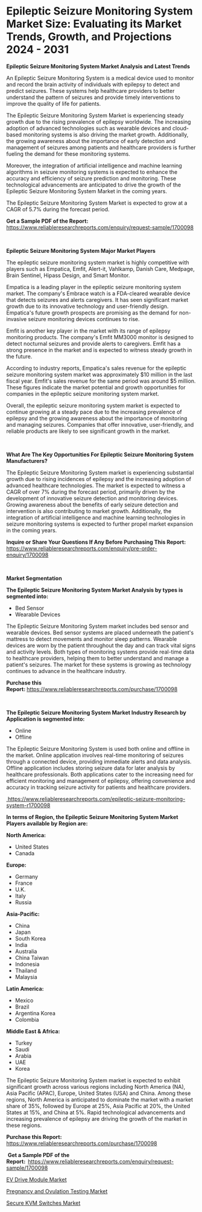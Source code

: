 <p><h1>Epileptic Seizure Monitoring System Market Size: Evaluating its Market Trends, Growth, and Projections 2024 - 2031</h1></p><p><strong>Epileptic Seizure Monitoring System Market Analysis and Latest Trends</strong></p>
<p><p>An Epileptic Seizure Monitoring System is a medical device used to monitor and record the brain activity of individuals with epilepsy to detect and predict seizures. These systems help healthcare providers to better understand the pattern of seizures and provide timely interventions to improve the quality of life for patients.</p><p>The Epileptic Seizure Monitoring System Market is experiencing steady growth due to the rising prevalence of epilepsy worldwide. The increasing adoption of advanced technologies such as wearable devices and cloud-based monitoring systems is also driving the market growth. Additionally, the growing awareness about the importance of early detection and management of seizures among patients and healthcare providers is further fueling the demand for these monitoring systems.</p><p>Moreover, the integration of artificial intelligence and machine learning algorithms in seizure monitoring systems is expected to enhance the accuracy and efficiency of seizure prediction and monitoring. These technological advancements are anticipated to drive the growth of the Epileptic Seizure Monitoring System Market in the coming years.</p><p>The Epileptic Seizure Monitoring System Market is expected to grow at a CAGR of 5.7% during the forecast period.</p></p>
<p><strong>Get a Sample PDF of the Report:&nbsp;</strong> <a href="https://www.reliableresearchreports.com/enquiry/request-sample/1700098">https://www.reliableresearchreports.com/enquiry/request-sample/1700098</a></p>
<p>&nbsp;</p>
<p><strong>Epileptic Seizure Monitoring System Major Market Players</strong></p>
<p><p>The epileptic seizure monitoring system market is highly competitive with players such as Empatica, Emfit, Alert-it, Vahlkamp, Danish Care, Medpage, Brain Sentinel, Hipass Design, and Smart Monitor. </p><p>Empatica is a leading player in the epileptic seizure monitoring system market. The company's Embrace watch is a FDA-cleared wearable device that detects seizures and alerts caregivers. It has seen significant market growth due to its innovative technology and user-friendly design. Empatica's future growth prospects are promising as the demand for non-invasive seizure monitoring devices continues to rise.</p><p>Emfit is another key player in the market with its range of epilepsy monitoring products. The company's Emfit MM3000 monitor is designed to detect nocturnal seizures and provide alerts to caregivers. Emfit has a strong presence in the market and is expected to witness steady growth in the future.</p><p>According to industry reports, Empatica's sales revenue for the epileptic seizure monitoring system market was approximately $10 million in the last fiscal year. Emfit's sales revenue for the same period was around $5 million. These figures indicate the market potential and growth opportunities for companies in the epileptic seizure monitoring system market.</p><p>Overall, the epileptic seizure monitoring system market is expected to continue growing at a steady pace due to the increasing prevalence of epilepsy and the growing awareness about the importance of monitoring and managing seizures. Companies that offer innovative, user-friendly, and reliable products are likely to see significant growth in the market.</p></p>
<p>&nbsp;</p>
<p><strong>What Are The Key Opportunities For Epileptic Seizure Monitoring System Manufacturers?</strong></p>
<p><p>The Epileptic Seizure Monitoring System market is experiencing substantial growth due to rising incidences of epilepsy and the increasing adoption of advanced healthcare technologies. The market is expected to witness a CAGR of over 7% during the forecast period, primarily driven by the development of innovative seizure detection and monitoring devices. Growing awareness about the benefits of early seizure detection and intervention is also contributing to market growth. Additionally, the integration of artificial intelligence and machine learning technologies in seizure monitoring systems is expected to further propel market expansion in the coming years.</p></p>
<p><strong>Inquire or Share Your Questions If Any Before Purchasing This Report:</strong> <a href="https://www.reliableresearchreports.com/enquiry/pre-order-enquiry/1700098">https://www.reliableresearchreports.com/enquiry/pre-order-enquiry/1700098</a></p>
<p>&nbsp;</p>
<p><strong>Market Segmentation</strong></p>
<p><strong>The Epileptic Seizure Monitoring System Market Analysis by types is segmented into:</strong></p>
<p><ul><li>Bed Sensor</li><li>Wearable Devices</li></ul></p>
<p><p>The Epileptic Seizure Monitoring System market includes bed sensor and wearable devices. Bed sensor systems are placed underneath the patient's mattress to detect movements and monitor sleep patterns. Wearable devices are worn by the patient throughout the day and can track vital signs and activity levels. Both types of monitoring systems provide real-time data to healthcare providers, helping them to better understand and manage a patient's seizures. The market for these systems is growing as technology continues to advance in the healthcare industry.</p></p>
<p><strong>Purchase this Report:&nbsp;</strong><a href="https://www.reliableresearchreports.com/purchase/1700098">https://www.reliableresearchreports.com/purchase/1700098</a></p>
<p>&nbsp;</p>
<p><strong>The Epileptic Seizure Monitoring System Market Industry Research by Application is segmented into:</strong></p>
<p><ul><li>Online</li><li>Offline</li></ul></p>
<p><p>The Epileptic Seizure Monitoring System is used both online and offline in the market. Online application involves real-time monitoring of seizures through a connected device, providing immediate alerts and data analysis. Offline application includes storing seizure data for later analysis by healthcare professionals. Both applications cater to the increasing need for efficient monitoring and management of epilepsy, offering convenience and accuracy in tracking seizure activity for patients and healthcare providers.</p></p>
<p><a href="https://www.reliableresearchreports.com/epileptic-seizure-monitoring-system-r1700098">&nbsp;https://www.reliableresearchreports.com/epileptic-seizure-monitoring-system-r1700098</a></p>
<p><strong>In terms of Region, the Epileptic Seizure Monitoring System Market Players available by Region are:</strong></p>
<p>
    <p> <strong> North America: </strong>
        <ul>
            <li>United States</li>
            <li>Canada</li>
        </ul>
        </p> 
    <p> <strong> Europe: </strong>
        <ul>
            <li>Germany</li>
            <li>France</li>
            <li>U.K.</li>
            <li>Italy</li>
            <li>Russia</li>
        </ul>
        </p> 
    <p> <strong> Asia-Pacific: </strong>
        <ul>
            <li>China</li>
            <li>Japan</li>
            <li>South Korea</li>
            <li>India</li>
            <li>Australia</li>
            <li>China Taiwan</li>
            <li>Indonesia</li>
            <li>Thailand</li>
            <li>Malaysia</li>
        </ul>
        </p> 
    <p> <strong> Latin America: </strong>
        <ul>
            <li>Mexico</li>
            <li>Brazil</li>
            <li>Argentina Korea</li>
            <li>Colombia</li>
        </ul>
        </p> 
    <p> <strong> Middle East & Africa: </strong>
        <ul>
            <li>Turkey</li>
            <li>Saudi</li>
            <li>Arabia</li>
            <li>UAE</li>
            <li>Korea</li>
        </ul>
    </p>
    </p>
<p><p>The Epileptic Seizure Monitoring System market is expected to exhibit significant growth across various regions including North America (NA), Asia Pacific (APAC), Europe, United States (USA) and China. Among these regions, North America is anticipated to dominate the market with a market share of 35%, followed by Europe at 25%, Asia Pacific at 20%, the United States at 15%, and China at 5%. Rapid technological advancements and increasing prevalence of epilepsy are driving the growth of the market in these regions.</p></p>
<p><strong>Purchase this Report: </strong><a href="https://www.reliableresearchreports.com/purchase/1700098">https://www.reliableresearchreports.com/purchase/1700098</a></p>
<p>&nbsp;<strong>Get a Sample PDF of the Report:&nbsp;&nbsp;</strong><a href="https://www.reliableresearchreports.com/enquiry/request-sample/1700098">https://www.reliableresearchreports.com/enquiry/request-sample/1700098</a></p>
<p><strong></strong></p>
<p><p><a href="https://www.linkedin.com/pulse/ev-drive-module-market-outlook-industry-overview-forecast-2024-0n6ve?trackingId=W%2FiwghgKaMoJRQ4JAT9vsQ%3D%3D">EV Drive Module Market</a></p><p><a href="https://www.linkedin.com/pulse/pregnancy-ovulation-testing-market-trends-analysis-forecasted-period-a9tof?trackingId=iQQqMHHMH%2F2fzD7Ch28wUg%3D%3D">Pregnancy and Ovulation Testing Market</a></p><p><a href="https://github.com/Krish2023na/Market-Research-Report-List-4/blob/main/secure-kvm-switches-market.md">Secure KVM Switches Market</a></p></p>
